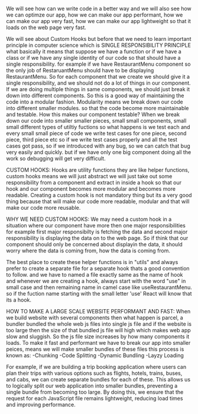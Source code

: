 We will see how can we write code in a better way and we will also see how we can optimze our app, how we can make our app performant, how we can make our app very fast, how we can make our app lightweight so that it loads on the web page very fast.

We will see about Custom Hooks but before that we need to learn important principle in computer science which is SINGLE RESPONSIBILITY PRINCIPLE what basically it means that suppose we have a function or if we have a class or if we have any single identity of our code so that should have a single responsibility. for example if we have RestaurantMenu component so the only job of RestaruantMenu should have to be displaying RestaurantMenu. So for each component that we create we should give it a single responsibility, and we should not do a lot of things in our component. If we are doing multiple things in same components, we should just break it down into different components. So this is a good way of maintaining the code into a modular fashion. Modularity means we break down our code into different smaller modules. so that the code become more maintainable and testable. How this makes our component testable? When we break down our code into smaller smaller pieces, small small components, small small different types of utiltiy fuctions so what happens is we test each and every small small piece of code we write test cases for one piece, second piece, third piece etc so if we write test cases properly and all the test cases got pass, so if we introduced with any bug, so we can catch that bug very easily and quickly. but if we have only one big component doing all the work so debugging will get very difficult.


CUSTOM HOOKS:
Hooks are utility functions they are like helper functions, custom hooks means we will just abstract we will just take out some responsibility from a component and extract in inside a hook so that our hook and our component becomes more modular and becomes more readable. Creating a custom hook is not mandatory thing but its a very good thing because that will make our code more readable, modular and that will make our code more reusable.


WHY WE NEED CUSTOM HOOKS:
We may need a custom hook in a situation where our component have more then one major responsibilities for example first major responsibilty is fetching the data and second major responsibility is displaying the data on to the web page. So if think that our component should only be concerned about displayin the data, it should worry where the data is coming from, how the data is coming from.

The best place to create these helper functions is in "utils" and always prefer to create a separate file for a separate hook thats a good convention to follow. and we have to named a file exactly same as the name of hook and whenever we are creating a hook, always start with the word "use" in small case and then remaining name in camel case like useRestaurantMenu. so if the fuction name starting with the small letter 'use' React will know that its a hook.


HOW TO MAKE A LARGE SCALE WEBSITE PERFORMANT AND FAST:
When we build website with several components then what happen is parcel, a bundler bundled the whole web js files into single js file and if the website is too large then the size of that bundled js file will high which makes web app slow and sluggish. So the js file size increases by how many components it loads. To make it fast and performant we have to break our app into smaller peices, means we will make smaller bundles of these files this process is known as:
-Chunking
-Code Splitting
-Dynamic Bundling
-Layzy Loading

For example, if we are building a trip booking application where users can plan their trips with various options such as flights, hotels, trains, buses, and cabs, we can create separate bundles for each of these. This allows us to logically split our web application into smaller bundles, preventing a single bundle from becoming too large. By doing this, we ensure that the request for each JavaScript file remains lightweight, reducing load times and improving performance.







